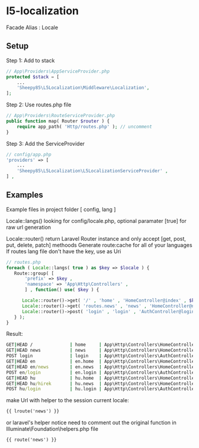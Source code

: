 l5-localization
===============

Facade Alias : Locale

## Setup

Step 1: Add to stack
```php
// App\Providers\AppServiceProvider.php
protected $stack = [
    ...
    'Sheepy85\L5Localization\Middleware\Localization',
];
```

Step 2: Use routes.php file
```php
// App\Providers\RouteServiceProvider.php
public function map( Router $router ) {
    require app_path( 'Http/routes.php' ); // uncomment
}
```

Step 3: Add the ServiceProvider
```php
// config/app.php
'providers' => [
    ...
    'Sheepy85\L5Localization\L5LocalizationServiceProvider' ,
] ,
```

## Examples

Example files in project folder [ config, lang ]

Locale::langs() looking for config/locale.php, optional paramater [true] for raw url generation

Locale::router() return Laravel Router instance and only accept [get, post, put, delete, patch] methoods
Generate route:cache for all of your languages
If routes lang file don't have the key, use as Uri
```php
// routes.php
foreach ( Locale::langs( true ) as $key => $locale ) {
   Route::group( [
	   'prefix' => $key ,
	   'namespace' => 'App\Http\Controllers' ,
	   ] , function() use( $key ) {

	  Locale::router()->get( '/' , 'home' , 'HomeController@index' , $key );
	  Locale::router()->get( 'routes.news' , 'news' , 'HomeController@news' , $key );
	  Locale::router()->post( 'login' , 'login' , 'AuthController@login' , $key );
   } );
}
```

Result:
```cmd
GET|HEAD /              | home     | App\Http\Controllers\HomeController@index
GET|HEAD news           | news     | App\Http\Controllers\HomeController@news
POST login              | login    | App\Http\Controllers\AuthController@login
GET|HEAD en             | en.home  | App\Http\Controllers\HomeController@index
GET|HEAD en/news        | en.news  | App\Http\Controllers\HomeController@news
POST en/login           | en.login | App\Http\Controllers\AuthController@login
GET|HEAD hu             | hu.home  | App\Http\Controllers\HomeController@index
GET|HEAD hu/hirek       | hu.news  | App\Http\Controllers\HomeController@news
POST hu/login           | hu.login | App\Http\Controllers\AuthController@login
```

make Url with helper to the session current locale:
```html
{{ lroute('news') }}
```

or laravel's helper
notice need to comment out the original function in Illuminate\Foundation\helpers.php file
```html
{{ route('news') }}
```